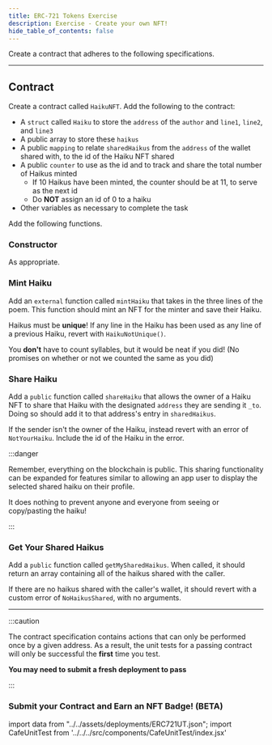 ```yaml
---
title: ERC-721 Tokens Exercise
description: Exercise - Create your own NFT!
hide_table_of_contents: false
---
```


Create a contract that adheres to the following specifications.

---

## Contract

Create a contract called `HaikuNFT`. Add the following to the contract:

- A `struct` called `Haiku` to store the `address` of the `author` and `line1`, `line2`, and `line3`
- A public array to store these `haikus`
- A public `mapping` to relate `sharedHaikus` from the `address` of the wallet shared with, to the id of the Haiku NFT shared
- A public `counter` to use as the id and to track and share the total number of Haikus minted
  - If 10 Haikus have been minted, the counter should be at 11, to serve as the next id
  - Do **NOT** assign an id of 0 to a haiku
- Other variables as necessary to complete the task

Add the following functions.

### Constructor

As appropriate.

### Mint Haiku

Add an `external` function called `mintHaiku` that takes in the three lines of the poem. This function should mint an NFT for the minter and save their Haiku.

Haikus must be **unique**! If any line in the Haiku has been used as any line of a previous Haiku, revert with `HaikuNotUnique()`.

You **don't** have to count syllables, but it would be neat if you did! (No promises on whether or not we counted the same as you did)

### Share Haiku

Add a `public` function called `shareHaiku` that allows the owner of a Haiku NFT to share that Haiku with the designated `address` they are sending it `_to`. Doing so should add it to that address's entry in `sharedHaikus`.

If the sender isn't the owner of the Haiku, instead revert with an error of `NotYourHaiku`. Include the id of the Haiku in the error.

:::danger

Remember, everything on the blockchain is public. This sharing functionality can be expanded for features similar to allowing an app user to display the selected shared haiku on their profile.

It does nothing to prevent anyone and everyone from seeing or copy/pasting the haiku!

:::

### Get Your Shared Haikus

Add a `public` function called `getMySharedHaikus`. When called, it should return an array containing all of the haikus shared with the caller.

If there are no haikus shared with the caller's wallet, it should revert with a custom error of `NoHaikusShared`, with no arguments.

---

:::caution

The contract specification contains actions that can only be performed once by a given address. As a result, the unit tests for a passing contract will only be successful the **first** time you test.

**You may need to submit a fresh deployment to pass**

:::

### Submit your Contract and Earn an NFT Badge! (BETA)

import data from "../../assets/deployments/ERC721UT.json";
import CafeUnitTest from '../../../src/components/CafeUnitTest/index.jsx'

<CafeUnitTest deployment={data} nftNum={15}/>
